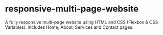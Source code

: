 # responsive-multi-page-website
A fully responsive multi-page website using HTML and CSS (Flexbox &amp; CSS Variables). Includes Home, About, Services and Contact pages.
